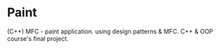 # Paint
(C++) MFC - paint application.
using design patterns & MFC.
C++ & OOP course's final project.
